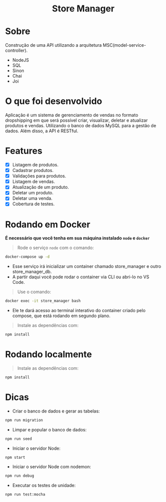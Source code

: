 <h1 align="center">Store Manager</h1>

# Sobre 
Construção de uma API utilizando a arquitetura MSC(model-service-controller).

- NodeJS
- SQL
- Sinon
- Chai
- Joi

# O que foi desenvolvido

Aplicação é um sistema de gerenciamento de vendas no formato dropshipping em que será possível criar, visualizar, deletar e atualizar produtos e vendas. Utilizando o banco de dados MySQL para a gestão de dados. Além disso, a API é RESTful.

# Features

- [x] Listagem de produtos.
- [x] Cadastrar produtos.
- [x] Validações para produtos.
- [x] Listagem de vendas.
- [x] Atualização de um produto.
- [x] Deletar um produto.
- [x] Deletar uma venda.
- [x] Cobertura de testes.

# Rodando em Docker
<strong>É necessário que você tenha em sua máquina instalado `node` e `docker`</strong>

>Rode o serviço `node` com o comando:

```bash
docker-compose up -d
``` 

- Esse serviço irá inicializar um container chamado store_manager  e outro store_manager_db.
- A partir daqui você pode rodar o container via CLI ou abri-lo no VS Code.

>Use o comando:

```bash
docker exec -it store_manager bash
```

- Ele te dará acesso ao terminal interativo do container criado pelo compose, que está rodando em segundo plano.

>Instale as dependências com:

```bash
npm install
```

# Rodando localmente

>Instale as dependências com:

```bash
npm install
```

# Dicas
- Criar o banco de dados e gerar as tabelas:
```bash 
npm run migration
```
- Limpar e popular o banco de dados:
```bash
npm run seed
```
- Iniciar o servidor Node:
```bash
npm start
```
- Iniciar o servidor Node com nodemon:
```bash  
npm run debug
```
- Executar os testes de unidade:
```bash
npm run test:mocha
```
